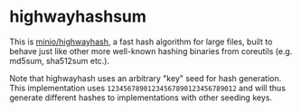 # highwayhashsum

This is [minio/highwayhash](https://github.com/minio/highwayhash), a fast hash algorithm for large files, built to behave just like other more well-known hashing binaries from coreutils (e.g. md5sum, sha512sum etc.).

Note that highwayhash uses an arbitrary "key" seed for hash generation. This implementation uses `12345678901234567890123456789012` and will thus generate different hashes to implementations with other seeding keys.